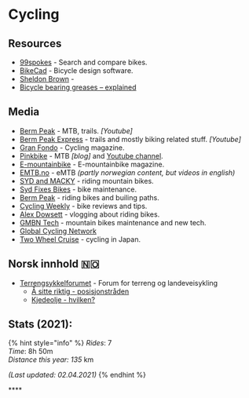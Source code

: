 # Cycling

## Resources

* [99spokes](https://99spokes.com/) - Search and compare bikes.
* [BikeCad](https://www.bikecad.ca/) - Bicycle design software.
* [Sheldon Brown](https://www.sheldonbrown.com/articles.html) - 
* [Bicycle bearing greases – explained](https://bike.bikegremlin.com/1985/bicycle-bearing-grease-explained/#7)

## Media

* [Berm Peak](https://www.youtube.com/channel/UCu8YylsPiu9XfaQC74Hr_Gw) - MTB, trails. _\[Youtube\]_
* [Berm Peak Express](https://www.youtube.com/channel/UCOpP5PqrzODWpFU961acUbg/videos) - trails and mostly biking related stuff. _\[Youtube\]_
* [Gran Fondo](https://granfondo-cycling.com/) - Cycling magazine.
* [Pinkbike](https://www.pinkbike.com/) - MTB _\[blog\]_ and [Youtube channel](https://www.youtube.com/channel/UC2GIHZpQiJy-8286f4lj_cg).
* [E-mountainbike](https://ebike-mtb.com/en/) - E-mountainbike magazine.
* [EMTB.no](https://emtb.no/) - eMTB _\(partly norwegian content, but videos in english\)_
* [SYD and MACKY](https://www.youtube.com/c/SYDandMACKY/videos) _-_ riding mountain bikes.
* [Syd Fixes Bikes](https://www.youtube.com/channel/UCTRprXaBda35s4j1I1Td5bA) - bike maintenance.
* [Berm Peak](https://www.youtube.com/c/SethsBikeHacks/videos) - riding bikes and builing paths.
* [Cycling Weekly](https://www.youtube.com/channel/UC2zZkTwX2DtWeBCMdhk6AQQ) - bike reviews and tips.
* [Alex Dowsett](https://www.youtube.com/channel/UCHmeZ0hGCnw2hbkTvMob57g) - vlogging about riding bikes.
* [GMBN Tech](https://www.youtube.com/c/gmbntech/videos) - mountain bikes maintenance and new tech.
* [Global Cycling Network](https://www.youtube.com/channel/UCuTaETsuCOkJ0H_GAztWt0Q)
* [Two Wheel Cruise](https://www.youtube.com/channel/UClvtLAnUD8z_9dec6iUc24Q) - cycling in Japan.

## Norsk innhold 🇳🇴 

* [Terrengsykkelforumet](https://www.terrengsykkelforumet.no/) - Forum for terreng og landeveisykling
  * [Å sitte riktig - posisjonstråden](https://www.terrengsykkelforumet.no/ubbthreads.php?ubb=showflat&Number=2552342#Post2552342)
  * [Kjedeolje - hvilken?](https://www.terrengsykkelforumet.no/ubbthreads.php?ubb=showflat&Number=2412485&page=1)

## Stats \(2021\):

{% hint style="info" %}
_Rides_: 7  
_Time_: 8h 50m  
_Distance this year: 135_ km

_\(Last updated: 02.04.2021\)_
{% endhint %}

\*\*\*\*

